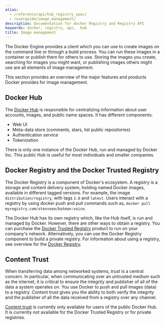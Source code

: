 ```yaml
---
alias:
  - /reference/api/hub_registry_spec/
  - /userguide/image_management/
description: Documentation for docker Registry and Registry API
keywords: docker, registry, api,  hub
title: Image management
---
```

The Docker Engine provides a client which you can use to create images on the command line or through a build process. You can run these images in a container or publish them for others to use. Storing the images you create, searching for images you might want, or publishing images others might use are all elements of image management.

This section provides an overview of the major features and products Docker provides for image management.

## Docker Hub

The [Docker Hub](/docker-hub/) is responsible for centralizing information about user accounts, images, and public name spaces. It has different components:

- Web UI
- Meta-data store (comments, stars, list public repositories)
- Authentication service
- Tokenization

There is only one instance of the Docker Hub, run and managed by Docker Inc. This public Hub is useful for most individuals and smaller companies.

## Docker Registry and the Docker Trusted Registry

The Docker Registry is a component of Docker's ecosystem. A registry is a storage and content delivery system, holding named Docker images, available in different tagged versions. For example, the image `distribution/registry`, with tags `2.0` and `latest`. Users interact with a registry by using docker push and pull commands such as, `docker pull myregistry.com/stevvooe/batman:voice`.

The Docker Hub has its own registry which, like the Hub itself, is run and managed by Docker. However, there are other ways to obtain a registry. You can purchase the [Docker Trusted Registry](/datacenter/dtr/2.1/guides/index.md) product to run on your company's network. Alternatively, you can use the Docker Registry component to build a private registry. For information about using a registry, see overview for the [Docker Registry](/registry).

## Content Trust

When transferring data among networked systems, *trust* is a central concern. In particular, when communicating over an untrusted medium such as the internet, it is critical to ensure the integrity and publisher of all of the data a system operates on. You use Docker to push and pull images (data) to a registry. Content trust gives you the ability to both verify the integrity and the publisher of all the data received from a registry over any channel.

[Content trust](../../security/trust/index.md) is currently only available for users of the public Docker Hub. It is currently not available for the Docker Trusted Registry or for private registries.